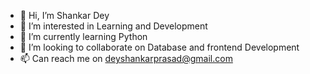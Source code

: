 - 👋 Hi, I’m Shankar Dey
- 👀 I’m interested in Learning and Development
- 🌱 I’m currently learning Python 
- 💞️ I’m looking to collaborate on Database and frontend Development
- 📫 Can reach me on deyshankarprasad@gmail.com

<!---
Sonuss1998/Sonuss1998 is a ✨ special ✨ repository because its `README.md` (this file) appears on your GitHub profile.
You can click the Preview link to take a look at your changes.
--->
